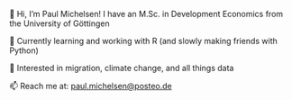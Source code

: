 👋 Hi, I’m Paul Michelsen! I have an M.Sc. in Development Economics from the University of Göttingen

🌱 Currently learning and working with R (and slowly making friends with Python)  

👀 Interested in migration, climate change, and all things data

📫 Reach me at: [paul.michelsen@posteo.de](paul.michelsen@posteo.de)


